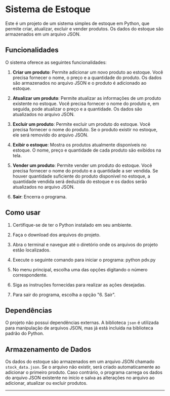 # Sistema de Estoque

Este é um projeto de um sistema simples de estoque em Python, que permite criar, atualizar, excluir e vender produtos. Os dados do estoque são armazenados em um arquivo JSON.

## Funcionalidades

O sistema oferece as seguintes funcionalidades:

1. **Criar um produto**: Permite adicionar um novo produto ao estoque. Você precisa fornecer o nome, o preço e a quantidade do produto. Os dados são armazenados no arquivo JSON e o produto é adicionado ao estoque.

2. **Atualizar um produto**: Permite atualizar as informações de um produto existente no estoque. Você precisa fornecer o nome do produto e, em seguida, pode atualizar o preço e a quantidade. Os dados são atualizados no arquivo JSON.

3. **Excluir um produto**: Permite excluir um produto do estoque. Você precisa fornecer o nome do produto. Se o produto existir no estoque, ele será removido do arquivo JSON.

4. **Exibir o estoque**: Mostra os produtos atualmente disponíveis no estoque. O nome, preço e quantidade de cada produto são exibidos na tela.

5. **Vender um produto**: Permite vender um produto do estoque. Você precisa fornecer o nome do produto e a quantidade a ser vendida. Se houver quantidade suficiente do produto disponível no estoque, a quantidade vendida será deduzida do estoque e os dados serão atualizados no arquivo JSON.

6. **Sair**: Encerra o programa.

## Como usar

1. Certifique-se de ter o Python instalado em seu ambiente.

2. Faça o download dos arquivos do projeto.

3. Abra o terminal e navegue até o diretório onde os arquivos do projeto estão localizados.

4. Execute o seguinte comando para iniciar o programa: python pdv.py

5. No menu principal, escolha uma das opções digitando o número correspondente.

6. Siga as instruções fornecidas para realizar as ações desejadas.

7. Para sair do programa, escolha a opção "6. Sair".

## Dependências

O projeto não possui dependências externas. A biblioteca `json` é utilizada para manipulação de arquivos JSON, mas já está incluída na biblioteca padrão do Python.

## Armazenamento de Dados

Os dados do estoque são armazenados em um arquivo JSON chamado `stock_data.json`. Se o arquivo não existir, será criado automaticamente ao adicionar o primeiro produto. Caso contrário, o programa carrega os dados do arquivo JSON existente no início e salva as alterações no arquivo ao adicionar, atualizar ou excluir produtos.

---
